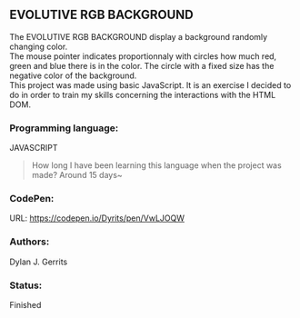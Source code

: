 ## EVOLUTIVE RGB BACKGROUND
The EVOLUTIVE RGB BACKGROUND display a background randomly changing color.  
The mouse pointer indicates proportionnaly with circles how much red, green and blue there is in the color. The circle with a fixed size has the negative color of the background.  
This project was made using basic JavaScript. It is an exercise I decided to do in order to train my skills concerning the interactions with the HTML DOM.

### Programming language:
JAVASCRIPT
> How long I have been learning this language when the project was made? Around 15 days~

### CodePen:
URL: https://codepen.io/Dyrits/pen/VwLJOQW

### Authors:  
Dylan J. Gerrits

### Status:  
Finished